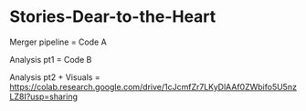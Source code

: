 # Stories-Dear-to-the-Heart

Merger pipeline = Code A

Analysis pt1 = Code B

Analysis pt2 + Visuals = https://colab.research.google.com/drive/1cJcmfZr7LKyDlAAf0ZWbifo5U5nzLZ8I?usp=sharing
